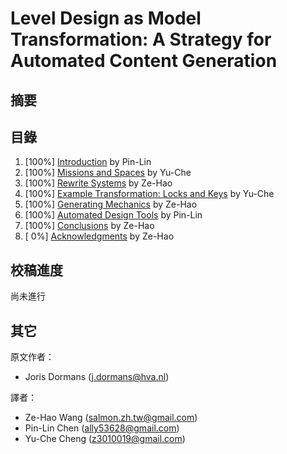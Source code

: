 # Level Design as Model Transformation: A Strategy for Automated Content Generation

## 摘要


## 目錄

1. [100%] [Introduction](chapter1.md) by Pin-Lin
2. [100%] [Missions and Spaces](chapter2.md) by Yu-Che
3. [100%] [Rewrite Systems](chapter3.md) by Ze-Hao
4. [100%] [Example Transformation: Locks and Keys](chapter4.md) by Yu-Che
5. [100%] [Generating Mechanics](chapter5.md) by Ze-Hao
6. [100%] [Automated Design Tools](chapter6.md) by Pin-Lin
7. [100%] [Conclusions](chapter7.md) by Ze-Hao
8. [  0%] [Acknowledgments](chapter8.md) by Ze-Hao

## 校稿進度

尚未進行

## 其它

原文作者：
  * Joris Dormans ([j.dormans@hva.nl](j.dormans@hva.nl))

譯者： 
  * Ze-Hao Wang ([salmon.zh.tw@gmail.com](salmon.zh.tw@gmail.com))
  * Pin-Lin Chen ([ally53628@gmail.com](ally53628@gmail.com))
  * Yu-Che Cheng ([z3010019@gmail.com](z3010019@gmail.com))
